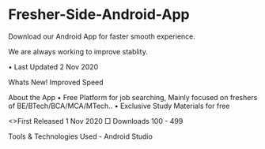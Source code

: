 # Fresher-Side-Android-App
Download our Android App for faster smooth experience.

We are always working to improve stablity.

• Last Updated 2 Nov 2020

Whats New!
Improved Speed


About the App
• Free Platform for job searching, Mainly focused on freshers of BE/BTech/BCA/MCA/MTech..
• Exclusive Study Materials for free

<>First Released 1 Nov 2020
□ Downloads 100 - 499

Tools & Technologies Used -
Android Studio
